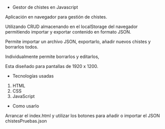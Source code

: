 * Gestor de chistes en Javascript

Aplicación en navegador para gestión de chistes.

Utilizando CRUD almacenando en el localStorage del navegador permitiendo importar y exportar contenido en formato JSON.

Permite importar un archivo JSON, exportarlo, añadir nuevos chistes y borrarlos todos.

Individualmente permite borrarlos y editarlos,

Esta diseñado para pantallas de 1920 x 1200.

* Tecnologías usadas

1. HTML
2. CSS
3. JavaScript

* Como usarlo

Arrancar el index.html y utilizar los botones para añadir o importar el JSON chistesPruebas.json